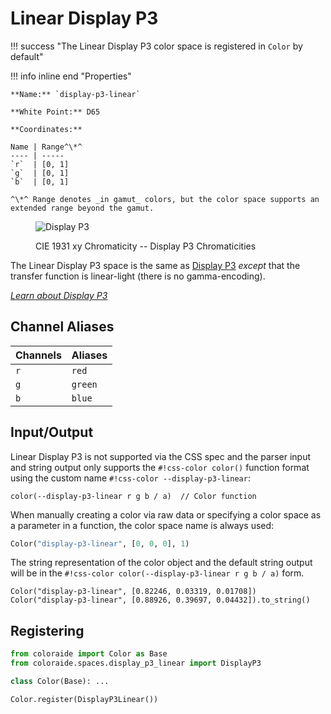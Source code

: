 # Linear Display P3

!!! success "The Linear Display P3 color space is registered in `Color` by default"

<div class="info-container" markdown>
!!! info inline end "Properties"

    **Name:** `display-p3-linear`

    **White Point:** D65

    **Coordinates:**

    Name | Range^\*^
    ---- | -----
    `r`  | [0, 1]
    `g`  | [0, 1]
    `b`  | [0, 1]

    ^\*^ Range denotes _in gamut_ colors, but the color space supports an extended range beyond the gamut.

<figure markdown>

![Display P3](../images/display-p3.png)

<figcaption markdown>
CIE 1931 xy Chromaticity -- Display P3 Chromaticities
</figcaption>
</figure>

The Linear Display P3 space is the same as [Display P3](./display_p3.md) *except* that the transfer function is linear-light
(there is no gamma-encoding).

_[Learn about Display P3](https://www.color.org/chardata/rgb/DisplayP3.xalter)_
</div>

## Channel Aliases

Channels | Aliases
-------- | -------
`r`      | `red`
`g`      | `green`
`b`      | `blue`

## Input/Output

Linear Display P3 is not supported via the CSS spec and the parser input and string output only supports the
`#!css-color color()` function format using the custom name `#!css-color --display-p3-linear`:

```css-color
color(--display-p3-linear r g b / a)  // Color function
```

When manually creating a color via raw data or specifying a color space as a parameter in a function, the color
space name is always used:

```py
Color("display-p3-linear", [0, 0, 0], 1)
```

The string representation of the color object and the default string output will be in the
`#!css-color color(--display-p3-linear r g b / a)` form.

```playground
Color("display-p3-linear", [0.82246, 0.03319, 0.01708])
Color("display-p3-linear", [0.88926, 0.39697, 0.04432]).to_string()
```

## Registering

```py
from coloraide import Color as Base
from coloraide.spaces.display_p3_linear import DisplayP3

class Color(Base): ...

Color.register(DisplayP3Linear())
```
